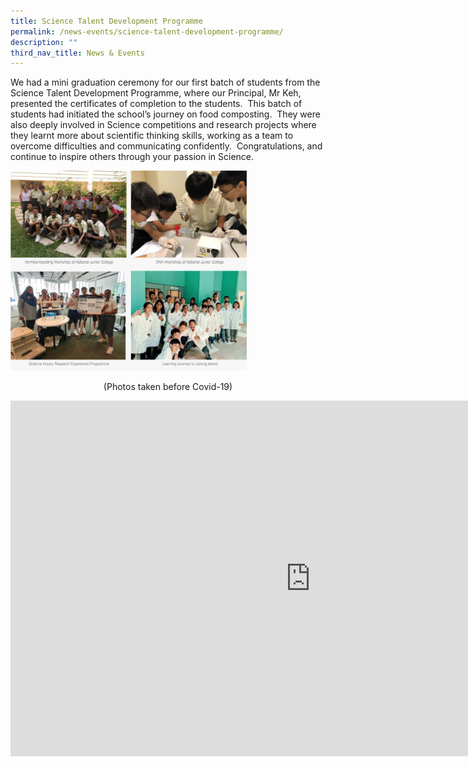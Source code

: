 ```yaml
---
title: Science Talent Development Programme
permalink: /news-events/science-talent-development-programme/
description: ""
third_nav_title: News & Events
---
```



We had a mini graduation ceremony for our first batch of students from the Science Talent Development Programme, where our Principal, Mr Keh, presented the certificates of completion to the students.&nbsp; This batch of students had initiated the school’s journey on food composting.&nbsp; They were also deeply involved in Science competitions and research projects where they learnt more about scientific thinking skills, working as a team to overcome difficulties and communicating confidently.&nbsp; Congratulations, and continue to inspire others through your passion in Science.

<style>  
img {  
  display: block;  
  margin-left: auto;  
  margin-right: auto;  
}  
</style>  
  
 
<img style="width:75%;" alt="Paris" src="/images/Science-TDP-1-768x649.jpg">
<p style="text-align:center;">(Photos taken before Covid-19)</p>


<iframe allowfullscreen="true" height="569" width="960" frameborder="0" src="https://docs.google.com/presentation/d/e/2PACX-1vSlPks0bVU6HvXvdLA9E0WeIllAHXoe_7HSlV6171l4xsyxlfDVJstuSo_f_BSvAL-y3irXh5Bvr0DS/embed?start=true&amp;loop=true&amp;delayms=10000"></iframe>